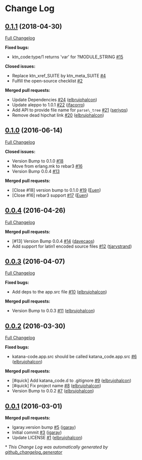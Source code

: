 # Change Log

## [0.1.1](https://github.com/inaka/katana-code/tree/0.1.1) (2018-04-30)
[Full Changelog](https://github.com/inaka/katana-code/compare/0.1.0...0.1.1)

**Fixed bugs:**

- ktn\_code:type/1 returns 'var' for ?MODULE\_STRING [\#15](https://github.com/inaka/katana-code/issues/15)

**Closed issues:**

- Replace ktn\_xref\_SUITE by ktn\_meta\_SUITE [\#4](https://github.com/inaka/katana-code/issues/4)
- Fulfill the open-source checklist [\#2](https://github.com/inaka/katana-code/issues/2)

**Merged pull requests:**

- Update Dependencies [\#24](https://github.com/inaka/katana-code/pull/24) ([elbrujohalcon](https://github.com/elbrujohalcon))
- Update aleppo to 1.0.1 [\#22](https://github.com/inaka/katana-code/pull/22) ([jfacorro](https://github.com/jfacorro))
- Add API to provide file name for `parse\_tree` [\#21](https://github.com/inaka/katana-code/pull/21) ([seriyps](https://github.com/seriyps))
- Remove dead hipchat link [\#20](https://github.com/inaka/katana-code/pull/20) ([elbrujohalcon](https://github.com/elbrujohalcon))

## [0.1.0](https://github.com/inaka/katana-code/tree/0.1.0) (2016-06-14)
[Full Changelog](https://github.com/inaka/katana-code/compare/0.0.4...0.1.0)

**Closed issues:**

- Version Bump to 0.1.0 [\#18](https://github.com/inaka/katana-code/issues/18)
- Move from erlang.mk to rebar3 [\#16](https://github.com/inaka/katana-code/issues/16)
- Version Bump 0.0.4 [\#13](https://github.com/inaka/katana-code/issues/13)

**Merged pull requests:**

- \[Close \#18\] version bump to 0.1.0 [\#19](https://github.com/inaka/katana-code/pull/19) ([Euen](https://github.com/Euen))
- \[Close \#16\] rebar3 support [\#17](https://github.com/inaka/katana-code/pull/17) ([Euen](https://github.com/Euen))

## [0.0.4](https://github.com/inaka/katana-code/tree/0.0.4) (2016-04-26)
[Full Changelog](https://github.com/inaka/katana-code/compare/0.0.3...0.0.4)

**Merged pull requests:**

- \[\#13\] Version Bump 0.0.4 [\#14](https://github.com/inaka/katana-code/pull/14) ([davecaos](https://github.com/davecaos))
- Add support for latin1 encoded source files [\#12](https://github.com/inaka/katana-code/pull/12) ([tjarvstrand](https://github.com/tjarvstrand))

## [0.0.3](https://github.com/inaka/katana-code/tree/0.0.3) (2016-04-07)
[Full Changelog](https://github.com/inaka/katana-code/compare/0.0.2...0.0.3)

**Fixed bugs:**

- Add deps to the app.src file [\#10](https://github.com/inaka/katana-code/pull/10) ([elbrujohalcon](https://github.com/elbrujohalcon))

**Merged pull requests:**

- Version Bump to 0.0.3 [\#11](https://github.com/inaka/katana-code/pull/11) ([elbrujohalcon](https://github.com/elbrujohalcon))

## [0.0.2](https://github.com/inaka/katana-code/tree/0.0.2) (2016-03-30)
[Full Changelog](https://github.com/inaka/katana-code/compare/0.0.1...0.0.2)

**Fixed bugs:**

- katana-code.app.src should be called katana\_code.app.src [\#6](https://github.com/inaka/katana-code/pull/6) ([elbrujohalcon](https://github.com/elbrujohalcon))

**Merged pull requests:**

- \[\#quick\] Add katana\_code.d to .gitignore [\#9](https://github.com/inaka/katana-code/pull/9) ([elbrujohalcon](https://github.com/elbrujohalcon))
- \[\#quick\] Fix project name [\#8](https://github.com/inaka/katana-code/pull/8) ([elbrujohalcon](https://github.com/elbrujohalcon))
- Version Bump to 0.0.2 [\#7](https://github.com/inaka/katana-code/pull/7) ([elbrujohalcon](https://github.com/elbrujohalcon))

## [0.0.1](https://github.com/inaka/katana-code/tree/0.0.1) (2016-03-01)
**Merged pull requests:**

- Igaray.version bump [\#5](https://github.com/inaka/katana-code/pull/5) ([igaray](https://github.com/igaray))
- Initial commit [\#3](https://github.com/inaka/katana-code/pull/3) ([igaray](https://github.com/igaray))
- Update LICENSE [\#1](https://github.com/inaka/katana-code/pull/1) ([elbrujohalcon](https://github.com/elbrujohalcon))



\* *This Change Log was automatically generated by [github_changelog_generator](https://github.com/skywinder/Github-Changelog-Generator)*